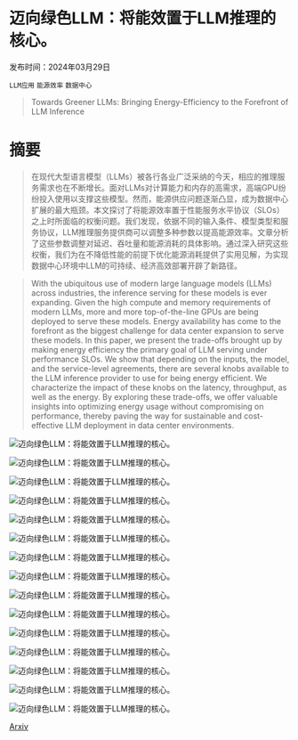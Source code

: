 # 迈向绿色LLM：将能效置于LLM推理的核心。

发布时间：2024年03月29日

`LLM应用` `能源效率` `数据中心`

> Towards Greener LLMs: Bringing Energy-Efficiency to the Forefront of LLM Inference

# 摘要

> 在现代大型语言模型（LLMs）被各行各业广泛采纳的今天，相应的推理服务需求也在不断增长。面对LLMs对计算能力和内存的高需求，高端GPU纷纷投入使用以支撑这些模型。然而，能源供应问题逐渐凸显，成为数据中心扩展的最大瓶颈。本文探讨了将能源效率置于性能服务水平协议（SLOs）之上时所面临的权衡问题。我们发现，依据不同的输入条件、模型类型和服务协议，LLM推理服务提供商可以调整多种参数以提高能源效率。文章分析了这些参数调整对延迟、吞吐量和能源消耗的具体影响。通过深入研究这些权衡，我们为在不降低性能的前提下优化能源消耗提供了实用见解，为实现数据中心环境中LLM的可持续、经济高效部署开辟了新路径。

> With the ubiquitous use of modern large language models (LLMs) across industries, the inference serving for these models is ever expanding. Given the high compute and memory requirements of modern LLMs, more and more top-of-the-line GPUs are being deployed to serve these models. Energy availability has come to the forefront as the biggest challenge for data center expansion to serve these models. In this paper, we present the trade-offs brought up by making energy efficiency the primary goal of LLM serving under performance SLOs. We show that depending on the inputs, the model, and the service-level agreements, there are several knobs available to the LLM inference provider to use for being energy efficient. We characterize the impact of these knobs on the latency, throughput, as well as the energy. By exploring these trade-offs, we offer valuable insights into optimizing energy usage without compromising on performance, thereby paving the way for sustainable and cost-effective LLM deployment in data center environments.

![迈向绿色LLM：将能效置于LLM推理的核心。](../../../paper_images/2403.20306/x1.png)

![迈向绿色LLM：将能效置于LLM推理的核心。](../../../paper_images/2403.20306/x2.png)

![迈向绿色LLM：将能效置于LLM推理的核心。](../../../paper_images/2403.20306/x3.png)

![迈向绿色LLM：将能效置于LLM推理的核心。](../../../paper_images/2403.20306/x4.png)

![迈向绿色LLM：将能效置于LLM推理的核心。](../../../paper_images/2403.20306/x5.png)

![迈向绿色LLM：将能效置于LLM推理的核心。](../../../paper_images/2403.20306/x6.png)

![迈向绿色LLM：将能效置于LLM推理的核心。](../../../paper_images/2403.20306/x7.png)

![迈向绿色LLM：将能效置于LLM推理的核心。](../../../paper_images/2403.20306/x8.png)

![迈向绿色LLM：将能效置于LLM推理的核心。](../../../paper_images/2403.20306/x9.png)

![迈向绿色LLM：将能效置于LLM推理的核心。](../../../paper_images/2403.20306/x10.png)

![迈向绿色LLM：将能效置于LLM推理的核心。](../../../paper_images/2403.20306/x11.png)

![迈向绿色LLM：将能效置于LLM推理的核心。](../../../paper_images/2403.20306/x12.png)

![迈向绿色LLM：将能效置于LLM推理的核心。](../../../paper_images/2403.20306/x13.png)

![迈向绿色LLM：将能效置于LLM推理的核心。](../../../paper_images/2403.20306/x14.png)

![迈向绿色LLM：将能效置于LLM推理的核心。](../../../paper_images/2403.20306/x15.png)

[Arxiv](https://arxiv.org/abs/2403.20306)